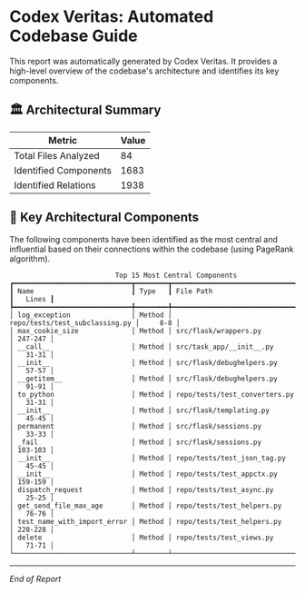 # Codex Veritas: Automated Codebase Guide
This report was automatically generated by Codex Veritas. It provides a high-level overview of the codebase's architecture and identifies its key components.

## 🏛️ Architectural Summary
| Metric                | Value |
|-----------------------|-------|
| Total Files Analyzed  | 84 |
| Identified Components | 1683 |
| Identified Relations  | 1938 |

## 🌟 Key Architectural Components
The following components have been identified as the most central and influential based on their connections within the codebase (using PageRank algorithm).

```
                          Top 15 Most Central Components                           
┏━━━━━━━━━━━━━━━━━━━━━━━━━━━━━┳━━━━━━━━┳━━━━━━━━━━━━━━━━━━━━━━━━━━━━━━━━┳━━━━━━━━━┓
┃ Name                        ┃ Type   ┃ File Path                      ┃   Lines ┃
┡━━━━━━━━━━━━━━━━━━━━━━━━━━━━━╇━━━━━━━━╇━━━━━━━━━━━━━━━━━━━━━━━━━━━━━━━━╇━━━━━━━━━┩
│ log_exception               │ Method │ repo/tests/test_subclassing.py │     8-8 │
│ max_cookie_size             │ Method │ src/flask/wrappers.py          │ 247-247 │
│ __call__                    │ Method │ src/task_app/__init__.py       │   31-31 │
│ __init__                    │ Method │ src/flask/debughelpers.py      │   57-57 │
│ __getitem__                 │ Method │ src/flask/debughelpers.py      │   91-91 │
│ to_python                   │ Method │ repo/tests/test_converters.py  │   31-31 │
│ __init__                    │ Method │ src/flask/templating.py        │   45-45 │
│ permanent                   │ Method │ src/flask/sessions.py          │   33-33 │
│ _fail                       │ Method │ src/flask/sessions.py          │ 103-103 │
│ __init__                    │ Method │ repo/tests/test_json_tag.py    │   45-45 │
│ __init__                    │ Method │ repo/tests/test_appctx.py      │ 159-159 │
│ dispatch_request            │ Method │ repo/tests/test_async.py       │   25-25 │
│ get_send_file_max_age       │ Method │ repo/tests/test_helpers.py     │   76-76 │
│ test_name_with_import_error │ Method │ repo/tests/test_helpers.py     │ 228-228 │
│ delete                      │ Method │ repo/tests/test_views.py       │   71-71 │
└─────────────────────────────┴────────┴────────────────────────────────┴─────────┘

```

---
*End of Report*